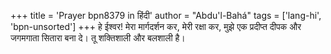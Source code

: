 +++
title = 'Prayer bpn8379 in हिंदी'
author = "Abdu'l-Bahá"
tags = ['lang-hi', 'bpn-unsorted']
+++
हे ईश्वर! मेरा मार्गदर्शन कर, मेरी रक्षा कर, मुझे एक प्रदीप्त दीपक और जगमगाता सितारा बना दे। तू शक्तिशाली और बलशाली है।
